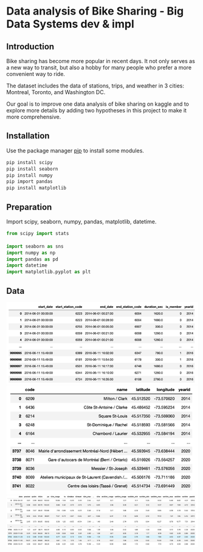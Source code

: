 # Data analysis of Bike Sharing - Big Data Systems dev & impl

## Introduction

Bike sharing has become more popular in recent days. It not only serves as a new way to transit, but also a hobby for many people who prefer a more convenient way to ride.

The dataset includes the data of stations, trips, and weather in 3 cities: Montreal, Toronto, and Washington DC.

Our goal is to improve one data analysis of bike sharing on kaggle and to explore more details by adding two hypotheses in this project to make it more comprehensive.

## Installation

Use the package manager [pip](https://pip.pypa.io/en/stable/) to install some modules.

```bash
pip install scipy
pip install seaborn
pip install numpy
pip import pandas
pip install matplotlib
```

## Preparation

Import scipy, seaborn, numpy, pandas, matplotlib, datetime.

```python
from scipy import stats

import seaborn as sns
import numpy as np
import pandas as pd
import datetime
import matplotlib.pyplot as plt
```

## Data

![image](https://github.com/ken1009us/2021Fall_finals/blob/main/image/trip.png "Trip Dataframe")
![image](https://github.com/ken1009us/2021Fall_finals/blob/main/image/station.png "Station Dataframe")
![image](https://github.com/ken1009us/2021Fall_finals/blob/main/image/weather.png "Weather Dataframe")


<!-- ## Output -->
